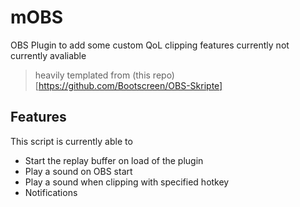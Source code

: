 # mOBS
OBS Plugin to add some custom QoL clipping features currently not currently avaliable
> heavily templated from (this repo)[https://github.com/Bootscreen/OBS-Skripte]

## Features

This script is currently able to 
- Start the replay buffer on load of the plugin
- Play a sound on OBS start
- Play a sound when clipping with specified hotkey
- Notifications
